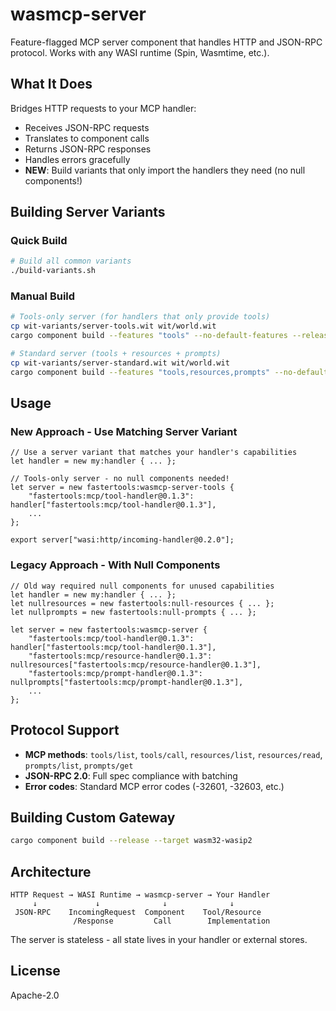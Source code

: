 # wasmcp-server

Feature-flagged MCP server component that handles HTTP and JSON-RPC protocol. Works with any WASI runtime (Spin, Wasmtime, etc.).

## What It Does

Bridges HTTP requests to your MCP handler:
- Receives JSON-RPC requests
- Translates to component calls
- Returns JSON-RPC responses
- Handles errors gracefully
- **NEW**: Build variants that only import the handlers they need (no null components!)

## Building Server Variants

### Quick Build
```bash
# Build all common variants
./build-variants.sh
```

### Manual Build
```bash
# Tools-only server (for handlers that only provide tools)
cp wit-variants/server-tools.wit wit/world.wit
cargo component build --features "tools" --no-default-features --release

# Standard server (tools + resources + prompts)
cp wit-variants/server-standard.wit wit/world.wit
cargo component build --features "tools,resources,prompts" --no-default-features --release
```

## Usage

### New Approach - Use Matching Server Variant
```wac
// Use a server variant that matches your handler's capabilities
let handler = new my:handler { ... };

// Tools-only server - no null components needed!
let server = new fastertools:wasmcp-server-tools {
    "fastertools:mcp/tool-handler@0.1.3": handler["fastertools:mcp/tool-handler@0.1.3"],
    ...
};

export server["wasi:http/incoming-handler@0.2.0"];
```

### Legacy Approach - With Null Components
```wac
// Old way required null components for unused capabilities
let handler = new my:handler { ... };
let nullresources = new fastertools:null-resources { ... };
let nullprompts = new fastertools:null-prompts { ... };

let server = new fastertools:wasmcp-server {
    "fastertools:mcp/tool-handler@0.1.3": handler["fastertools:mcp/tool-handler@0.1.3"],
    "fastertools:mcp/resource-handler@0.1.3": nullresources["fastertools:mcp/resource-handler@0.1.3"],
    "fastertools:mcp/prompt-handler@0.1.3": nullprompts["fastertools:mcp/prompt-handler@0.1.3"],
    ...
};
```

## Protocol Support

- **MCP methods**: `tools/list`, `tools/call`, `resources/list`, `resources/read`, `prompts/list`, `prompts/get`
- **JSON-RPC 2.0**: Full spec compliance with batching
- **Error codes**: Standard MCP error codes (-32601, -32603, etc.)

## Building Custom Gateway

```bash
cargo component build --release --target wasm32-wasip2
```

## Architecture

```
HTTP Request → WASI Runtime → wasmcp-server → Your Handler
     ↓             ↓              ↓              ↓
 JSON-RPC    IncomingRequest  Component    Tool/Resource
              /Response         Call        Implementation
```

The server is stateless - all state lives in your handler or external stores.

## License

Apache-2.0